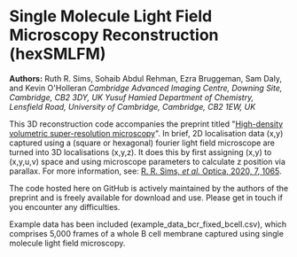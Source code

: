# Single Molecule Light Field Microscopy Reconstruction (hexSMLFM)
**Authors:** Ruth R. Sims, Sohaib Abdul Rehman, Ezra Bruggeman, Sam Daly, and Kevin O'Holleran
_Cambridge Advanced Imaging Centre, Downing Site, Cambridge, CB2 3DY, UK_
_Yusuf Hamied Department of Chemistry, Lensfield Road, University of Cambridge, Cambridge, CB2 1EW, UK_

This 3D reconstruction code accompanies the preprint titled "[High-density volumetric super-resolution microscopy](https://www.biorxiv.org/content/10.1101/2023.05.02.539032v1)". In brief, 2D localisation data (x,y) captured using a (square or hexagonal) fourier light field microscope are turned into 3D localisations (x,y,z). It does this by first assigning (x,y) to (x,y,u,v) space and using microscope parameters to calculate z position via parallax. For more information, see: [R. R. Sims, *et al.* Optica, 2020, 7, 1065](https://doi.org/10.1364/OPTICA.397172).

The code hosted here on GitHub is actively maintained by the authors of the preprint and is freely available for download and use. Please get in touch if you encounter any difficulties. 

Example data has been included (example_data_bcr_fixed_bcell.csv), which comprises 5,000 frames of a whole B cell membrane captured using single molecule light field microscopy.
